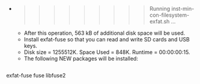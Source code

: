 * >>>>>>>>> Running inst-min-con-filesystem-exfat.sh ...
  * After this operation, 563 kB of additional disk space will be used.
  * Install exfat-fuse so that you can read and write SD cards and USB keys.
  * Disk size = 1255512K. Space Used = 848K. Runtime = 00:00:00:15.
  * The following NEW packages will be installed:
  ```bash
exfat-fuse fuse libfuse2
  ```
